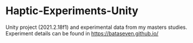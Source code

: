 # Haptic-Experiments-Unity
Unity project (2021.2.18f1) and experimental data from my masters studies. Experiment details can be found in https://bataseven.github.io/
